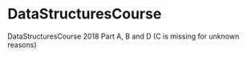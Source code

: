 # DataStructuresCourse
DataStructuresCourse 2018 Part A, B and D (C is missing for unknown reasons)
